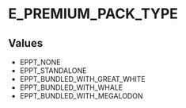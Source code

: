 # E_PREMIUM_PACK_TYPE

## Values
* EPPT_NONE
* EPPT_STANDALONE
* EPPT_BUNDLED_WITH_GREAT_WHITE
* EPPT_BUNDLED_WITH_WHALE
* EPPT_BUNDLED_WITH_MEGALODON